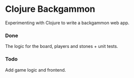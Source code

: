 Clojure Backgammon
==================

Experimenting with Clojure to write a backgammon web app.

### Done

The logic for the board, players and stones + unit tests.

### Todo

Add game logic and frontend.

